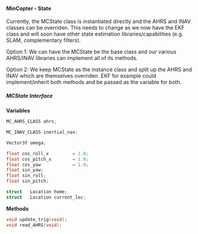 #### MinCopter - State

Currently, the MCState class is instantiated directly and the AHRS and INAV classes can be overriden. This needs to change
as we now have the EKF class and will soon have other state estimation libraries/capabilities (e.g. SLAM, complementary filters).


Option 1: We can have the MCState be the base class and our various AHRS/INAV libraries can implement all of its methods.

Option 2: We keep MCState as the instance class and split up the AHRS and INAV which are themselves overriden. EKF for example
could implement/inherit both methods and be passed as the variable for both.


##### MCState Interface

**Variables**
```c
MC_AHRS_CLASS ahrs;

MC_INAV_CLASS inertial_nav;

Vector3f omega;

float cos_roll_x         = 1.0;
float cos_pitch_x        = 1.0;
float cos_yaw            = 1.0;
float sin_yaw;
float sin_roll;
float sin_pitch;

struct   Location home;
struct   Location current_loc;
```

**Methods**
```c
void update_trig(void);
void read_AHRS(void);
```



